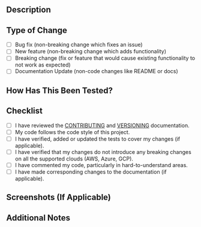 <!--
Thanks for sending a pull request!  Here are some tips for you:
  1. If this is your first time, please read our versioning guidelines: https://github.com/databricks-industry-solutions/security-analysis-tool/blob/main/VERSIONING.md
  2. If the PR is unfinished, add '[WIP]' in your PR title, e.g., '[WIP] Your PR title ...'.
  3. Be sure to keep the PR description updated to reflect all changes.
  4. Please write your PR title to summarize what this PR proposes.
  5. If possible, provide a concise example to reproduce the issue for a faster review.
  6. If applicable, include the corresponding issue number in the PR title and link it in the body.
-->

## Description
<!--
Describe what this pull request does.
Explain the issue it resolves or the feature it adds.
Link to any relevant issues using "Fixes #<issue-number>".
-->

## Type of Change
- [ ] Bug fix (non-breaking change which fixes an issue)
- [ ] New feature (non-breaking change which adds functionality)
- [ ] Breaking change (fix or feature that would cause existing functionality to not work as expected)
- [ ] Documentation Update (non-code changes like README or docs)

## How Has This Been Tested?
<!--
Describe how your changes were tested.
Mention any unit tests, manual steps, environment used, etc.
-->

## Checklist
- [ ] I have reviewed the [CONTRIBUTING](https://github.com/databricks-industry-solutions/security-analysis-tool/blob/main/CONTRIBUTING.md) and [VERSIONING](https://github.com/databricks-industry-solutions/security-analysis-tool/blob/main/VERSIONING.md) documentation.
- [ ] My code follows the code style of this project.
- [ ] I have verified, added or updated the tests to cover my changes (if applicable).
- [ ] I have verified that my changes do not introduce any breaking changes on all the supported clouds (AWS, Azure, GCP).
- [ ] I have commented my code, particularly in hard-to-understand areas.
- [ ] I have made corresponding changes to the documentation (if applicable).

## Screenshots (If Applicable)
<!-- Add before/after code changes, console output, etc. -->

## Additional Notes
<!--
Add any other relevant info here (e.g., deployment changes, new tests, breaking API changes, external dependencies).
-->